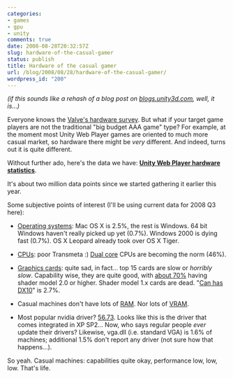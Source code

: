 ```yaml
---
categories:
- games
- gpu
- unity
comments: true
date: 2008-08-28T20:32:57Z
slug: hardware-of-the-casual-gamer
status: publish
title: Hardware of the casual gamer
url: /blog/2008/08/28/hardware-of-the-casual-gamer/
wordpress_id: "200"
---
```


_(if this sounds like a rehash of a blog post on [blogs.unity3d.com](http://blogs.unity3d.com/2008/08/01/hardware-of-the-casual-gamer/), well, it is...)_

Everyone knows the [Valve's hardware survey](http://www.steampowered.com/status/survey.html). But what if your target game players are not the traditional "big budget AAA game" type? For example, at the moment most Unity Web Player games are oriented to much more casual market, so hardware there might be _very_ different. And indeed, turns out it is quite different.

Without further ado, here's the data we have: [**Unity Web Player hardware statistics**](http://unity3d.com/webplayer/hwstats/).

It's about two million data points since we started gathering it earlier this year.

Some subjective points of interest (I'll be using current data for 2008 Q3 here):




  * [Operating systems](http://unity3d.com/webplayer/hwstats/pages/web-2008Q3-os.html): Mac OS X is 2.5%, the rest is Windows. 64 bit Windows haven't really picked up yet (0.7%). Windows 2000 is dying fast (0.7%). OS X Leopard already took over OS X Tiger.


  * [CPUs](http://unity3d.com/webplayer/hwstats/pages/web-2008Q3-cpuvendor.html): poor Transmeta :) [Dual core](http://unity3d.com/webplayer/hwstats/pages/web-2008Q3-cores.html) CPUs are becoming the norm (46%).


  * [Graphics cards](http://unity3d.com/webplayer/hwstats/pages/web-2008Q3-gfxcard.html): quite sad, in fact... top 15 cards are slow or _horribly slow_. Capability wise, they are quite good, with [about 70%](http://unity3d.com/webplayer/hwstats/pages/web-2008Q3-shader.html) having shader model 2.0 or higher. Shader model 1.x cards are dead. "[Can has DX10](http://unity3d.com/webplayer/hwstats/pages/web-2008Q3-shadergen.html)" is 2.7%.


  * Casual machines don't have lots of [RAM](http://unity3d.com/webplayer/hwstats/pages/web-2008Q3-ram.html). Nor lots of [VRAM](http://unity3d.com/webplayer/hwstats/pages/web-2008Q3-vram.html).


  * Most popular nvidia driver? [56.73](http://unity3d.com/webplayer/hwstats/pages/web-2008Q3-gfxdriver.html). Looks like this is the driver that comes integrated in XP SP2... Now, who says regular people _ever_ update their drivers? Likewise, vga.dll (i.e. standard VGA) is 1.6% of machines; additional 1.5% don't report any driver (not sure how that happens...).



So yeah. Casual machines: capabilities quite okay, performance low, low, low. That's life.
